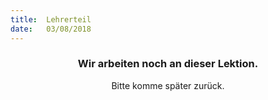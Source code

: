 ```yaml
---
title:  Lehrerteil
date:   03/08/2018
---
```


### <center>Wir arbeiten noch an dieser Lektion.</center>
<center>Bitte komme später zurück.</center>